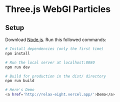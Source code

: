 # Three.js WebGl Particles

## Setup
Download [Node.js](https://nodejs.org/en/download/).
Run this followed commands:

``` bash
# Install dependencies (only the first time)
npm install

# Run the local server at localhost:8080
npm run dev

# Build for production in the dist/ directory
npm run build

# Here's Demo
<a href='http://relax-eight.vercel.app/'>Demo</a>
```
